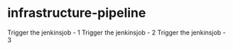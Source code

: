 # infrastructure-pipeline
Trigger the jenkinsjob - 1
Trigger the jenkinsjob - 2
Trigger the jenkinsjob - 3
